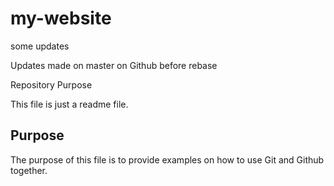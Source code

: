 # my-website


some updates

Updates made on master on Github before rebase

Repository Purpose

This file is just a readme file.

## Purpose

The purpose of this file is to provide examples
on how to use Git and Github together.
